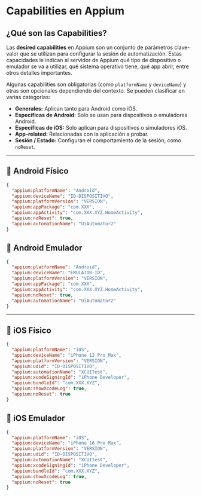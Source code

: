 # Capabilities en Appium

## ¿Qué son las Capabilities?

Las **desired capabilities** en Appium son un conjunto de parámetros clave-valor que se utilizan para configurar la sesión de automatización. Estas capacidades le indican al servidor de Appium qué tipo de dispositivo o emulador se va a utilizar, qué sistema operativo tiene, qué app abrir, entre otros detalles importantes.

Algunas capabilities son obligatorias (como `platformName` y `deviceName`) y otras son opcionales dependiendo del contexto. Se pueden clasificar en varias categorías:

- **Generales:** Aplican tanto para Android como iOS.
- **Específicas de Android:** Solo se usan para dispositivos o emuladores Android.
- **Específicas de iOS:** Solo aplican para dispositivos o simuladores iOS.
- **App-related:** Relacionadas con la aplicación a probar.
- **Sesión / Estado:** Configuran el comportamiento de la sesión, como `noReset`.

---

## 📱 Android Físico

```json
{
  "appium:platformName": "Android",
  "appium:deviceName": "ID-DISPOSITIVO",
  "appium:platformVersion": "VERSION",
  "appium:appPackage": "com.XXX",
  "appium:appActivity": "com.XXX.XYZ.HomeActivity",
  "appium:noReset": true,
  "appium:automationName": "UiAutomator2"
}
```

## 📱 Android Emulador

```json
{
  "appium:platformName": "Android",
  "appium:deviceName": "EMULATOR-ID",
  "appium:platformVersion": "VERSION",
  "appium:appPackage": "com.XXX",
  "appium:appActivity": "com.XXX.XYZ.HomeActivity",
  "appium:noReset": true,
  "appium:automationName": "UiAutomator2"
}
```

---

## 🍎 iOS Físico

```json
{
  "appium:platformName": "iOS",
  "appium:deviceName": "iPhone 12 Pro Max",
  "appium:platformVersion": "VERSION",
  "appium:udid": "ID-DISPOSITIVO",
  "appium:automationName": "XCUITest",
  "appium:xcodeSigningId": "iPhone Developer",
  "appium:bundleId": "com.XXX.XYZ",
  "appium:showXcodeLog": true,
  "appium:noReset": true
}
```

## 🍎 iOS Emulador

```json
{
  "appium:platformName": "iOS",
  "appium:deviceName": "iPhone 16 Pro Max",
  "appium:platformVersion": "VERSION",
  "appium:udid": "ID-DISPOSITIVO",
  "appium:automationName": "XCUITest",
  "appium:xcodeSigningId": "iPhone Developer",
  "appium:bundleId": "com.XXX.XYZ",
  "appium:showXcodeLog": true,
  "appium:noReset": true
}
```
